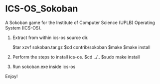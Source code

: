 # ICS-OS_Sokoban
A Sokoban game for the Institute of Computer Science (UPLB) Operating System (ICS-OS).

1. Extract from within ics-os source dir.

   $tar xzvf sokoban.tar.gz
   $cd contrib/sokoban
   $make
   $make install

2. Perform the steps to install ics-os.
   $cd ../..
   $sudo make install 

3. Run sokoban.exe inside ics-os

Enjoy!